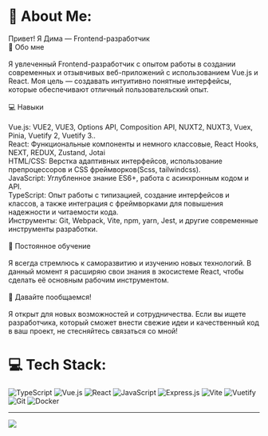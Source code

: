 # 💫 About Me:
Привет! Я Дима — Frontend-разработчик<br>🌟 Обо мне<br><br>Я увлеченный Frontend-разработчик с опытом работы в создании современных и отзывчивых веб-приложений с использованием Vue.js и React. Моя цель — создавать интуитивно понятные интерфейсы, которые обеспечивают отличный пользовательский опыт.<br><br>💻 Навыки<br><br>Vue.js: VUE2, VUE3, Options API, Composition API, NUXT2, NUXT3, Vuex, Pinia, Vuetify 2, Vuetify 3..<br>React: Функциональные компоненты и немного классовые, React Hooks, NEXT, REDUX, Zustand, Jotai<br>HTML/CSS: Верстка адаптивных интерфейсов, использование препроцессоров и CSS фреймворков(Scss, tailwindcss).<br>JavaScript: Углубленное знание ES6+, работа с асинхронным кодом и API.<br>TypeScript: Опыт работы с типизацией, создание интерфейсов и классов, а также интеграция с фреймворками для повышения надежности и читаемости кода.<br>Инструменты: Git, Webpack, Vite, npm, yarn, Jest, и другие современные инструменты разработки.<br><br>🌱 Постоянное обучение<br><br>Я всегда стремлюсь к саморазвитию и изучению новых технологий. В данный момент я расширяю свои знания в экосистеме React, чтобы сделать её основным рабочим инструментом.<br><br>🤝 Давайте пообщаемся!<br><br>Я открыт для новых возможностей и сотрудничества. Если вы ищете разработчика, который сможет внести свежие идеи и качественный код в ваш проект, не стесняйтесь связаться со мной!


# 💻 Tech Stack:
![TypeScript](https://img.shields.io/badge/typescript-%23007ACC.svg?style=for-the-badge&logo=typescript&logoColor=white) ![Vue.js](https://img.shields.io/badge/vue.js-%2335495e.svg?style=for-the-badge&logo=vuedotjs&logoColor=%234FC08D) ![React](https://img.shields.io/badge/react-%2320232a.svg?style=for-the-badge&logo=react&logoColor=%2361DAFB) ![JavaScript](https://img.shields.io/badge/javascript-%23323330.svg?style=for-the-badge&logo=javascript&logoColor=%23F7DF1E) ![Express.js](https://img.shields.io/badge/express.js-%23404d59.svg?style=for-the-badge&logo=express&logoColor=%2361DAFB) ![Vite](https://img.shields.io/badge/vite-%23646CFF.svg?style=for-the-badge&logo=vite&logoColor=white) ![Vuetify](https://img.shields.io/badge/Vuetify-1867C0?style=for-the-badge&logo=vuetify&logoColor=AEDDFF) ![Git](https://img.shields.io/badge/git-%23F05033.svg?style=for-the-badge&logo=git&logoColor=white) ![Docker](https://img.shields.io/badge/docker-%230db7ed.svg?style=for-the-badge&logo=docker&logoColor=white)
<!-- # 📊 GitHub Stats:
![](https://github-readme-stats.vercel.app/api?username=Denattre&theme=dark&hide_border=true&include_all_commits=false&count_private=false)<br/>
![](https://github-readme-streak-stats.herokuapp.com/?user=Denattre&theme=dark&hide_border=true)<br/>
![](https://github-readme-stats.vercel.app/api/top-langs/?username=Denattre&theme=dark&hide_border=true&include_all_commits=false&count_private=false&layout=compact)-->

---
[![](https://visitcount.itsvg.in/api?id=Denattre&icon=0&color=0)](https://visitcount.itsvg.in)

<!-- Proudly created with GPRM ( https://gprm.itsvg.in ) -->
